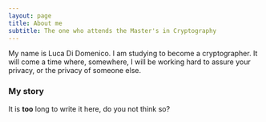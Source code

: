 ```yaml
---
layout: page
title: About me
subtitle: The one who attends the Master's in Cryptography
---
```


My name is Luca Di Domenico. I am studying to become a cryptographer. It will come a time where, somewhere, I will be working hard to assure your privacy, or the privacy of someone else.

### My story

It is **too** long to write it here, do you not think so?
